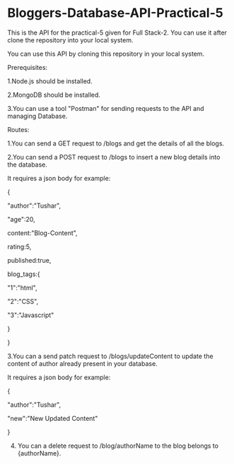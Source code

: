 # Bloggers-Database-API-Practical-5
This is the API for the practical-5 given for Full Stack-2. You can use it after clone the repository into your local system.


You can use this API by cloning this repository in your local system.


Prerequisites:

1.Node.js should be installed.

2.MongoDB should be installed.

3.You can use a tool "Postman" for sending requests to the API and managing Database.


Routes:


1.You can send a GET request to /blogs and get the details of all the blogs.


2.You can send a POST request to /blogs to insert a new blog details into the database.


It requires a json body for example: 


{


"author":"Tushar",


"age":20,


content:"Blog-Content",


rating:5,


published:true,


blog_tags:{


"1":"html",


"2":"CSS",
 
 
 "3":"Javascript"
 
 
 }


}


3.You can a send patch request to /blogs/updateContent to update the content of author already present in your database.


It requires a json body for example:


{


"author":"Tushar",


"new":"New Updated Content"


}


4. You can a delete request to /blog/authorName to the blog belongs to {authorName}.
